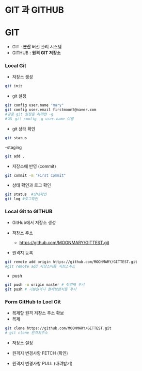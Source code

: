 # GIT 과 GITHUB
# GIT

- GIT : **분산** 버전 관리 시스템
- GITHUB : **원격 GIT 저장소**

### Local Git

- 저장소 생성
```bash
git init
```

- git 설정
```bash
git config user.name "mary"
git config user.email firstmoon5@naver.com
#공용 git 설정을 하려면 -g
#예) git config -g user.name 이름
```

- git 상태 확인
```bash
git status
```

-staging
```bash
git add .
```

- 저장소에 반영 (commit)
```bash
git commit -m "First Commit"
```

- 상태 확인과 로그 확인
```bash
git status  #상태확인
git log #로그확인
```

### Local Git to GITHUB
- GitHub에서 저장소 생성
- 저장소 주소
    - https://github.com/MOONMARY/GITTEST.git

- 원격지 등록
```bash
git remote add origin https://github.com/MOONMARY/GITTEST.git
#git remote add 저장소이름 저장소주소
```
- push
```bash
git push -u origin master # 첫번째 푸시
git push # 기본원격지 현재브랜치를 푸시
```

### Form GitHub to Locl Git
- 복제할 원격 저장소 주소 확보
- 복제
```bash
git clone https://github.com/MOONMARY/GITTEST.git
# git clone 원격지주소
```

- 저장소 설정

- 원격지 변경사항 FETCH (확인)

- 원격지 변경사항 PULL (내려받기)
